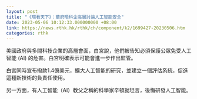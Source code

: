 ```yaml
---
layout: post
title: "《環看天下》：華府晤科企高層討論人工智能安全"
date: 2023-05-06 10:12:33.000000000 +08:00
link: https://news.rthk.hk/rthk/ch/component/k2/1699427-20230506.htm
categories: rthk
---
```


美國政府與多間科技企業的高層會面，白宮說，他們被告知必須保護公眾免受人工智能 (AI) 的危害。白宮明確表示可能會進一步作出監管。

白宮同時宣布撥款1.4億美元，擴大人工智能的研究，並建立一個評估系統，促進這種新技術的負責任使用。

另一方面，有人工智能（AI）教父之稱的科學家辛頓就坦言，後悔研發人工智能。
